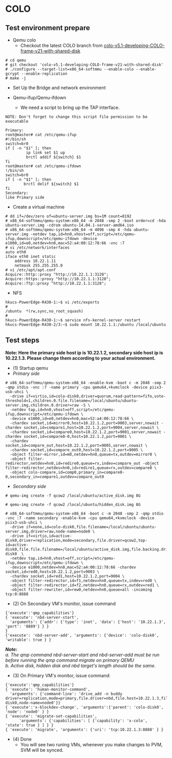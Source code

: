 # COLO

## Test environment prepare
- Qemu colo
  - Checkout the latest COLO branch from [colo-v5.1-developing-COLO-frame-v21-with-shared-disk](https://github.com/coloft/qemu/tree/colo-v5.1-developing-COLO-frame-v21-with-shared-disk)
```
# cd qemu
# git checkout 'colo-v5.1-developing-COLO-frame-v21-with-shared-disk'
# ./configure --target-list=x86_64-softmmu --enable-colo --enable-gcrypt --enable-replication
# make -j
```

- Set Up the Bridge and network environment

- Qemu-ifup/Qemu-ifdown
  - We need a script to bring up the TAP interface. 
```
NOTE: Don't forget to change this script file permission to be executable

Primary:
root@master# cat /etc/qemu-ifup
#!/bin/sh
switch=br0
if [ -n "$1" ]; then
         ip link set $1 up
         brctl addif ${switch} $1
fi
root@master# cat /etc/qemu-ifdown
!/bin/sh
switch=br0
if [ -n "$1" ]; then
        brctl delif ${switch} $1
fi
Secondary:
like Primary side
```

- Create a virtual machine
```
# dd if=/dev/zero of=ubuntu-server.img bs=1M count=8192
# x86_64-softmmu/qemu-system-x86_64 -m 2048 -smp 2 -boot order=cd -hda ubuntu-server.img -cdrom ubuntu-14.04.1-server-amd64.iso
# x86_64-softmmu/qemu-system-x86_64 -m 4096 -smp 4 -hda ubuntu-server.img -netdev tap,id=hn0,vhost=off,script=/etc/qemu-ifup,downscript=/etc/qemu-ifdown -device e1000,id=e0,netdev=hn0,mac=52:a4:00:12:78:66 -vnc :7
# vi /etc/network/interfaces
auto eth0
iface eth0 inet static
	address 10.22.1.11
	netmask 255.255.255.0
# vi /etc/apt/apt.conf
Acquire::http::proxy "http://10.22.1.1:3128";
Acquire::https::proxy "http://10.22.1.1:3128";
Acquire::ftp::proxy "http://10.22.1.1:3128";
```

- NFS
```
hkucs-PowerEdge-R430-1:~$ vi /etc/exports
#
/ubuntu  *(rw,sync,no_root_squash)
#
hkucs-PowerEdge-R430-1:~$ service nfs-kernel-server restart
hkucs-PowerEdge-R430-2/3:~$ sudo mount 10.22.1.1:/ubuntu /local/ubuntu
```

## Test steps
**Note: Here the primary side host ip is 10.22.1.2, secondary side host ip is 10.22.1.3. Please change them according to your actual environment.**
- (1) Startup qemu
- *Primary side*
```
# x86_64-softmmu/qemu-system-x86_64 -enable-kvm -boot c -m 2048 -smp 2 -qmp stdio -vnc :7 -name primary -cpu qemu64,+kvmclock -device piix3-usb-uhci \
  -drive if=virtio,id=colo-disk0,driver=quorum,read-pattern=fifo,vote-threshold=1,children.0.file.filename=/local/ubuntu/ubuntu-server.img,children.0.driver=raw -S \
  -netdev tap,id=hn0,vhost=off,script=/etc/qemu-ifup,downscript=/etc/qemu-ifdown \
  -device e1000,id=e0,netdev=hn0,mac=52:a4:00:12:78:66 \
  -chardev socket,id=mirror0,host=10.22.1.2,port=9003,server,nowait -chardev socket,id=compare1,host=10.22.1.2,port=9004,server,nowait \
  -chardev socket,id=compare0,host=10.22.1.2,port=9001,server,nowait -chardev socket,id=compare0-0,host=10.22.1.2,port=9001 \
  -chardev socket,id=compare_out,host=10.22.1.2,port=9005,server,nowait \
  -chardev socket,id=compare_out0,host=10.22.1.2,port=9005 \
  -object filter-mirror,id=m0,netdev=hn0,queue=tx,outdev=mirror0 \
  -object filter-redirector,netdev=hn0,id=redire0,queue=rx,indev=compare_out -object filter-redirector,netdev=hn0,id=redire1,queue=rx,outdev=compare0 \
  -object colo-compare,id=comp0,primary_in=compare0-0,secondary_in=compare1,outdev=compare_out0
```
- *Secondary side*
```
# qemu-img create -f qcow2 /local/ubuntu/active_disk.img 8G

# qemu-img create -f qcow2 /local/ubuntu/hidden_disk.img 8G

# x86_64-softmmu/qemu-system-x86_64 -boot c -m 2048 -smp 2 -qmp stdio -vnc :7 -name secondary -enable-kvm -cpu qemu64,+kvmclock -device piix3-usb-uhci \
  -drive if=none,id=colo-disk0,file.filename=/local/ubuntu/ubuntu-server.img,driver=raw,node-name=node0 \
  -drive if=virtio,id=active-disk0,driver=replication,mode=secondary,file.driver=qcow2,top-id=active-disk0,file.file.filename=/local/ubuntu/active_disk.img,file.backing.driver=qcow2,file.backing.file.filename=/local/ubuntu/hidden_disk.img,file.backing.backing=colo-disk0  \
  -netdev tap,id=hn0,vhost=off,script=/etc/qemu-ifup,downscript=/etc/qemu-ifdown \
  -device e1000,netdev=hn0,mac=52:a4:00:12:78:66 -chardev socket,id=red0,host=10.22.1.2,port=9003 \
  -chardev socket,id=red1,host=10.22.1.2,port=9004 \
  -object filter-redirector,id=f1,netdev=hn0,queue=tx,indev=red0 \
  -object filter-redirector,id=f2,netdev=hn0,queue=rx,outdev=red1 \
  -object filter-rewriter,id=rew0,netdev=hn0,queue=all -incoming tcp:0:8888
```
- (2) On Secondary VM's monitor, issue command
```
{'execute':'qmp_capabilities'}
{ 'execute': 'nbd-server-start',
  'arguments': {'addr': {'type': 'inet', 'data': {'host': '10.22.1.3', 'port': '8889'} } }
}
{'execute': 'nbd-server-add', 'arguments': {'device': 'colo-disk0', 'writable': true } }
```
***Note:***  
*a. The qmp command nbd-server-start and nbd-server-add must be run before running the qmp command migrate on primary QEMU  
b. Active disk, hidden disk and nbd target's length should be the same.*

- (3) On Primary VM's monitor, issue command:
```
{'execute':'qmp_capabilities'}
{ 'execute': 'human-monitor-command',
  'arguments': {'command-line': 'drive_add -n buddy driver=replication,mode=primary,file.driver=nbd,file.host=10.22.1.3,file.port=8889,file.export=colo-disk0,node-name=node0'}}
{ 'execute':'x-blockdev-change', 'arguments':{'parent': 'colo-disk0', 'node': 'node0' } }
{ 'execute': 'migrate-set-capabilities',
      'arguments': {'capabilities': [ {'capability': 'x-colo', 'state': true } ] } }
{ 'execute': 'migrate', 'arguments': {'uri': 'tcp:10.22.1.3:8888' } }
```
- (4) Done
  - You will see two runing VMs, whenever you make changes to PVM, SVM will be synced.
